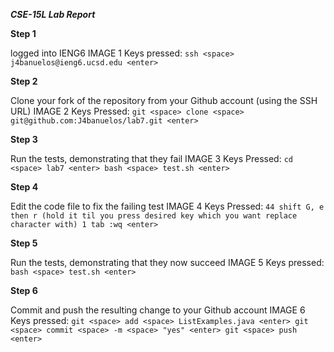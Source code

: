 ***CSE-15L Lab Report***

**Step 1**

logged into IENG6 
IMAGE 1
Keys pressed: `ssh <space> j4banuelos@ieng6.ucsd.edu <enter> `

**Step 2**

Clone your fork of the repository from your Github account (using the SSH URL)
IMAGE 2
Keys Pressed: `git <space> clone <space> git@github.com:J4banuelos/lab7.git <enter>`

**Step 3**

Run the tests, demonstrating that they fail
 IMAGE 3
 Keys Pressed: `cd <space> lab7 <enter> bash <space> test.sh <enter>`

**Step 4**

Edit the code file to fix the failing test
 IMAGE 4
 Keys Pressed: `44 shift G, e then r (hold it til you press desired key which you want replace character with) 1 tab :wq <enter>`

**Step 5**

Run the tests, demonstrating that they now succeed
IMAGE 5
Keys pressed: `bash <space> test.sh <enter>`

**Step 6**

Commit and push the resulting change to your Github account 
IMAGE 6
Keys pressed: `git <space> add <space> ListExamples.java <enter> git <space> commit <space> -m <space> "yes" <enter> git <space> push <enter>`


